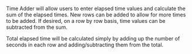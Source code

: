 Time Adder will allow users to enter elapsed time values and calculate the sum of the elapsed times.  New rows can be added to allow for more times to be added. If desired, on a row by row basis, time values can be subtracted from the sum.

Total elapsed time will be calculated simply by adding up the number of seconds in each row and adding/subtracting them from the total.